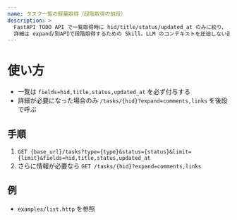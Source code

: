```yaml
---
name: タスク一覧の軽量取得（段階取得の前段）
description: >
  FastAPI TODO API で一覧取得時に hid/title/status/updated_at のみに絞り、
  詳細は expand/別APIで段階取得するための Skill。LLM のコンテキストを圧迫しない運用を徹底する。
---
```


# 使い方
- 一覧は `fields=hid,title,status,updated_at` を必ず付与する
- 詳細が必要になった場合のみ `/tasks/{hid}?expand=comments,links` を後段で呼ぶ

## 手順
1. `GET {base_url}/tasks?type={type}&status={status}&limit={limit}&fields=hid,title,status,updated_at`
2. さらに情報が必要なら `GET /tasks/{hid}?expand=comments,links`

## 例
- `examples/list.http` を参照
